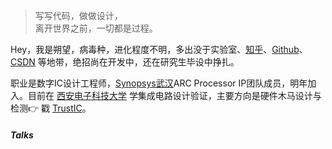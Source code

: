 > 写写代码，做做设计，  
> 离开世界之前，一切都是过程。

Hey，我是朔望，病毒种，进化程度不明，多出没于实验室、[知乎](https://zhuanlan.zhihu.com/trustic)、[Github](http://github.com/zeapoem)、[CSDN](https://blog.csdn.net/zeapoem) 等地带，绝招尚在开发中，还在研究生毕设中挣扎。

职业是数字IC设计工程师，[Synopsys武汉](https://www.synopsys.com/)ARC Processor IP团队成员，明年加入。目前在 [西安电子科技大学](https://www.xidian.edu.cn/) 学集成电路设计验证，主要方向是硬件木马设计与检测👉 戳 [TrustIC](https://zhuanlan.zhihu.com/trustic)。  
  
##### Talks  